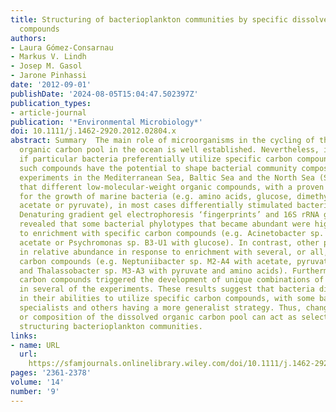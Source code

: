 ```yaml
---
title: Structuring of bacterioplankton communities by specific dissolved organic carbon
  compounds
authors:
- Laura Gómez‐Consarnau
- Markus V. Lindh
- Josep M. Gasol
- Jarone Pinhassi
date: '2012-09-01'
publishDate: '2024-08-05T15:04:47.502397Z'
publication_types:
- article-journal
publication: '*Environmental Microbiology*'
doi: 10.1111/j.1462-2920.2012.02804.x
abstract: Summary  The main role of microorganisms in the cycling of the bulk dissolved
  organic carbon pool in the ocean is well established. Nevertheless, it remains unclear
  if particular bacteria preferentially utilize specific carbon compounds and whether
  such compounds have the potential to shape bacterial community composition. Enrichment
  experiments in the Mediterranean Sea, Baltic Sea and the North Sea (Skagerrak) showed
  that different low‐molecular‐weight organic compounds, with a proven importance
  for the growth of marine bacteria (e.g. amino acids, glucose, dimethylsulphoniopropionate,
  acetate or pyruvate), in most cases differentially stimulated bacterial growth.
  Denaturing gradient gel electrophoresis ‘fingerprints’ and 16S rRNA gene sequencing
  revealed that some bacterial phylotypes that became abundant were highly specific
  to enrichment with specific carbon compounds (e.g. Acinetobacter sp. B1‐A3 with
  acetate or Psychromonas sp. B3‐U1 with glucose). In contrast, other phylotypes increased
  in relative abundance in response to enrichment with several, or all, of the investigated
  carbon compounds (e.g. Neptuniibacter sp. M2‐A4 with acetate, pyruvate and dimethylsulphoniopropionate,
  and Thalassobacter sp. M3‐A3 with pyruvate and amino acids). Furthermore, different
  carbon compounds triggered the development of unique combinations of dominant phylotypes
  in several of the experiments. These results suggest that bacteria differ substantially
  in their abilities to utilize specific carbon compounds, with some bacteria being
  specialists and others having a more generalist strategy. Thus, changes in the supply
  or composition of the dissolved organic carbon pool can act as selective forces
  structuring bacterioplankton communities.
links:
- name: URL
  url: 
    https://sfamjournals.onlinelibrary.wiley.com/doi/10.1111/j.1462-2920.2012.02804.x
pages: '2361-2378'
volume: '14'
number: '9'
---
```

